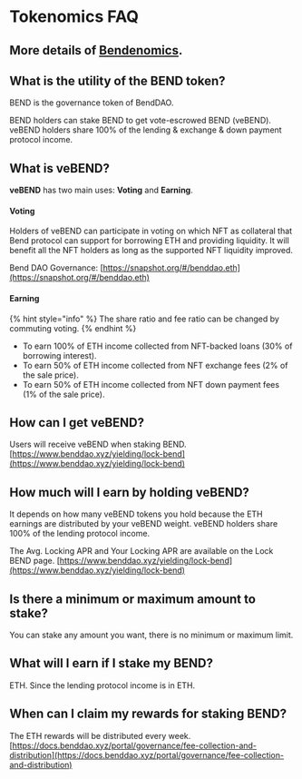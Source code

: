 # Tokenomics FAQ

## More details of [Bendenomics](../governance/bendenomics.md).

## What is the utility of the BEND token?

BEND is the governance token of BendDAO.

BEND holders can stake BEND to get vote-escrowed BEND (veBEND). veBEND holders share 100% of the lending & exchange & down payment protocol income.

## What is veBEND?

**veBEND** has two main uses: **Voting** and **Earning**.

#### **Voting**

Holders of veBEND can participate in voting on which NFT as collateral that Bend protocol can support for borrowing ETH and providing liquidity. It will benefit all the NFT holders as long as the supported NFT liquidity improved.

Bend DAO Governance: [https://snapshot.org/#/benddao.eth](https://snapshot.org/#/benddao.eth)

#### **Earning**

{% hint style="info" %}
The share ratio and fee ratio can be changed by commuting voting.
{% endhint %}

* To earn 100% of ETH income collected from NFT-backed loans (30% of borrowing interest).
* To earn 50% of ETH income collected from NFT exchange fees (2% of the sale price).
* To earn 50% of ETH income collected from NFT down payment fees (1% of the sale price).

## How can I get veBEND?

Users will receive veBEND when staking BEND. [https://www.benddao.xyz/yielding/lock-bend](https://www.benddao.xyz/yielding/lock-bend)

## How much will I earn by holding veBEND?

It depends on how many veBEND tokens you hold because the ETH earnings are distributed by your veBEND weight. veBEND holders share 100% of the lending protocol income.

The Avg. Locking APR and Your Locking APR are available on the Lock BEND page. [https://www.benddao.xyz/yielding/lock-bend](https://www.benddao.xyz/yielding/lock-bend)

## Is there a minimum or maximum amount to stake?

You can stake any amount you want, there is no minimum or maximum limit.&#x20;

## What will I earn if I stake my BEND?

ETH. Since the lending protocol income is in ETH.

## When can I claim my rewards for staking BEND?

The ETH rewards will be distributed every week. [https://docs.benddao.xyz/portal/governance/fee-collection-and-distribution](https://docs.benddao.xyz/portal/governance/fee-collection-and-distribution)
